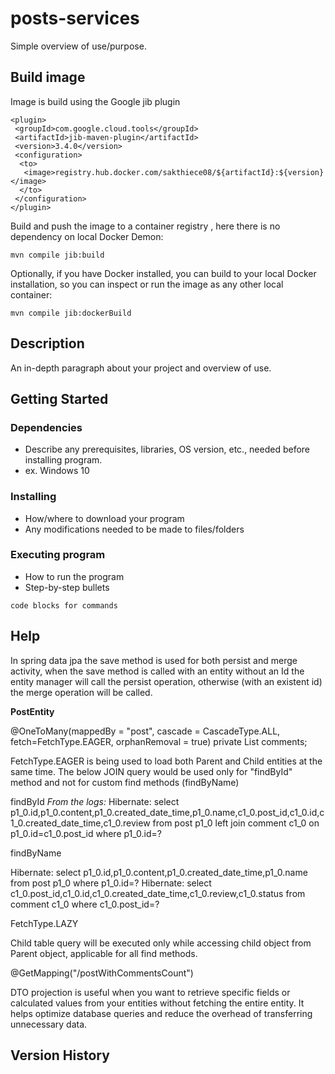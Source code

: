 # posts-services

Simple overview of use/purpose.

## Build image
Image is build using the Google jib plugin
```
<plugin>
 <groupId>com.google.cloud.tools</groupId>
 <artifactId>jib-maven-plugin</artifactId>
 <version>3.4.0</version>
 <configuration>
  <to>
   <image>registry.hub.docker.com/sakthiece08/${artifactId}:${version}</image>
  </to>
 </configuration>
</plugin>
```
Build and push the image to a container registry , here there is no dependency on local Docker Demon:
```
mvn compile jib:build
```
Optionally, if you have Docker installed, you can build to your local Docker installation, so you can inspect or run the image as any other local container:
```
mvn compile jib:dockerBuild
```
## Description

An in-depth paragraph about your project and overview of use.

## Getting Started

### Dependencies

* Describe any prerequisites, libraries, OS version, etc., needed before installing program.
* ex. Windows 10

### Installing

* How/where to download your program
* Any modifications needed to be made to files/folders

### Executing program

* How to run the program
* Step-by-step bullets
```
code blocks for commands
```

## Help

In spring data jpa the save method is used for both persist and merge activity, when the save method is called with an entity without an Id the entity manager will call the persist operation, otherwise (with an existent id) the merge operation will be called.

**PostEntity**

 @OneToMany(mappedBy = "post", cascade = CascadeType.ALL, fetch=FetchType.EAGER, orphanRemoval = true)
 private List<CommentEntity> comments;

FetchType.EAGER is being used to load both Parent and Child entities at the same time. The below JOIN query would be used only for "findById" method and not for custom find methods (findByName)

findById
 *From the logs:*
  Hibernate: select p1_0.id,p1_0.content,p1_0.created_date_time,p1_0.name,c1_0.post_id,c1_0.id,c1_0.created_date_time,c1_0.review from post p1_0 left join comment c1_0 on p1_0.id=c1_0.post_id where p1_0.id=?

findByName

Hibernate: select p1_0.id,p1_0.content,p1_0.created_date_time,p1_0.name from post p1_0 where p1_0.id=?
Hibernate: select c1_0.post_id,c1_0.id,c1_0.created_date_time,c1_0.review,c1_0.status from comment c1_0 where c1_0.post_id=?


FetchType.LAZY

Child table query will be executed only while accessing child object from Parent object, applicable for all find methods.

@GetMapping("/postWithCommentsCount")

DTO projection is useful when you want to retrieve specific fields or calculated values from your entities without fetching the entire entity. It helps optimize database queries and reduce the overhead of transferring unnecessary data.


## Version History
